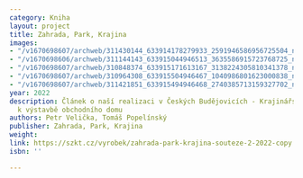 ```yaml
---
category: Kniha
layout: project
title: Zahrada, Park, Krajina
images:
- "/v1670698607/archweb/311430144_633914178279933_2591946586956725504_n_tco7rh.jpg"
- "/v1670698606/archweb/311144143_633915044946513_3635586915723768725_n_z2as2h.jpg"
- "/v1670698607/archweb/310848374_633915171613167_3138224305810341378_n_wydxfn.jpg"
- "/v1670698607/archweb/310964308_633915504946467_1040986801623000838_n_gbmd6h.jpg"
- "/v1670698607/archweb/311421851_633915494946468_2740385713159327702_n_smz2ae.jpg"
year: 2022
description: Článek o naší realizaci v Českých Budějovicích - Krajinářský přístup
  k výstavbě obchodního domu
authors: Petr Velička, Tomáš Popelínský
publisher: Zahrada, Park, Krajina
weight: 
link: https://szkt.cz/vyrobek/zahrada-park-krajina-souteze-2-2022-copy
isbn: ''

---
```

